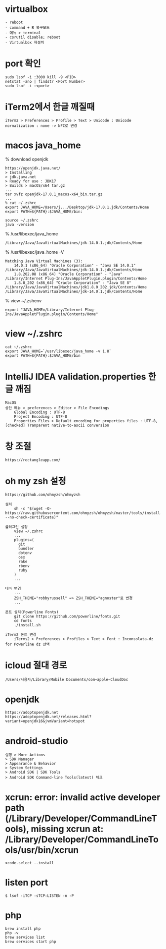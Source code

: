 # virtualbox

```
- reboot 
- command + R 복구모드
- 메뉴 > terminal
- csrutil disable; reboot
- Virtualbox 재설치 
```

# port 확인

```
sudo lsof -i :3000 kill -9 <PID>
netstat -ano | findstr <Port Number>
sudo lsof -i :<port>
```

# iTerm2에서 한글 깨질때
```
iTerm2 > Preferences > Profile > Text > Unicode : Unicode normalization : none -> NFC로 변경
```

# macos java_home

% download openjdk
```
https://openjdk.java.net/
> Installing
> jdk.java.net
> Ready for use : JDK17
> Builds > macOS/x64 tar.gz
...
tar xvfz openjdk-17.0.1_macos-x64_bin.tar.gz
...
% cat ~/.zshrc
export JAVA_HOME=/Users/j.../Desktop/jdk-17.0.1.jdk/Contents/Home
export PATH=${PATH}:$JAVA_HOME/bin:

source ~/.zshrc
java -version
```

% /usr/libexec/java_home
```
/Library/Java/JavaVirtualMachines/jdk-14.0.1.jdk/Contents/Home
```

% /usr/libexec/java_home -V
```
Matching Java Virtual Machines (3):
    14.0.1 (x86_64) "Oracle Corporation" - "Java SE 14.0.1" /Library/Java/JavaVirtualMachines/jdk-14.0.1.jdk/Contents/Home
    1.8.202.08 (x86_64) "Oracle Corporation" - "Java" /Library/Internet Plug-Ins/JavaAppletPlugin.plugin/Contents/Home
    1.8.0_202 (x86_64) "Oracle Corporation" - "Java SE 8" /Library/Java/JavaVirtualMachines/jdk1.8.0_202.jdk/Contents/Home
/Library/Java/JavaVirtualMachines/jdk-14.0.1.jdk/Contents/Home
```

% view ~/.zshenv
```
export "JAVA_HOME=/Library/Internet Plug-Ins/JavaAppletPlugin.plugin/Contents/Home"
```

# view ~/.zshrc
```
cat ~/.zshrc
export JAVA_HOME=`/usr/libexec/java_home -v 1.8`
export PATH=${PATH}:$JAVA_HOME/bin
```

# IntelliJ IDEA validation.properties 한글 깨짐 
```
MacOS
상단 메뉴 > preferences > Editor > File Encodings  
    Global Encoding : UTF-8
    Project Encoding : UTF-8
    Properties Files > Default encoding for properties files : UTF-8, [checked] Tranparent native-to-ascii conversion
```

# 창 조절
```
https://rectangleapp.com/
```

# oh my zsh 설정
```
https://github.com/ohmyzsh/ohmyzsh

설치 
    sh -c "$(wget -O- https://raw.githubusercontent.com/ohmyzsh/ohmyzsh/master/tools/install.sh --no-check-certificate)"

플러그인 설정
    view ~/.zshrc
    ...
    plugins=(
      git
      bundler
      dotenv
      osx
      rake
      rbenv
      ruby
    )
    ...

테마 변경 
    ...
    ZSH_THEME="robbyrussell" => ZSH_THEME="agnoster"로 변경 
    ...

폰트 설치(Powerline Fonts)
    git clone https://github.com/powerline/fonts.git
    cd fonts
    ./install.sh

iTerm2 폰트 변경
    iTerms2 > Preferences > Profiles > Text > Font : Inconsolata-dz for Powerline dz 선택 

```

# icloud 절대 경로

```
/Users/사용자/Library/Mobile Documents/com~apple~CloudDoc
```

# openjdk

```
https://adoptopenjdk.net
https://adoptopenjdk.net/releases.html?variant=openjdk16&jvmVariant=hotspot
```

# android-studio
```
실행 > More Actions 
> SDK Manager 
> Appearance & Behavior 
> System Settings 
> Android SDK | SDK Tools 
> Android SDK Command-line Tools(latest) 체크 
```
# xcrun: error: invalid active developer path (/Library/Developer/CommandLineTools), missing xcrun at: /Library/Developer/CommandLineTools/usr/bin/xcrun
```
xcode-select --install
```
# listen port
```
$ lsof -iTCP -sTCP:LISTEN -n -P
```

# php
```
brew install php
php -v
brew services list
brew services start php
```
